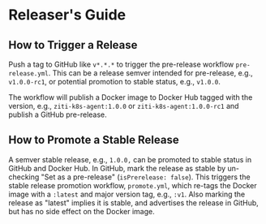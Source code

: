 
# Releaser's Guide

## How to Trigger a Release

Push a tag to GitHub like `v*.*.*` to trigger the pre-release workflow `pre-release.yml`. This can be a release semver
intended for pre-release, e.g., `v1.0.0-rc1`, or potential promotion to stable status, e.g., `v1.0.0`.

The workflow will publish a Docker image to Docker Hub tagged with the version, e.g., `ziti-k8s-agent:1.0.0` or
`ziti-k8s-agent:1.0.0-rc1` and publish a GitHub pre-release.

## How to Promote a Stable Release

A semver stable release, e.g., `1.0.0,` can be promoted to stable status in GitHub and Docker Hub. In GitHub, mark the
release as stable by un-checking "Set as a pre-release" (`isPrerelease: false`). This triggers the stable release
promotion workflow, `promote.yml`, which re-tags the Docker image with a `:latest` and major version tag, e.g., `:v1`.
Also marking the release as "latest" implies it is stable, and advertises the release in GitHub, but has no side effect
on the Docker image.
